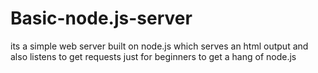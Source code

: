 # Basic-node.js-server
its a simple web server built on node.js which serves an html output and also listens to get requests
just for beginners to get a hang of node.js
